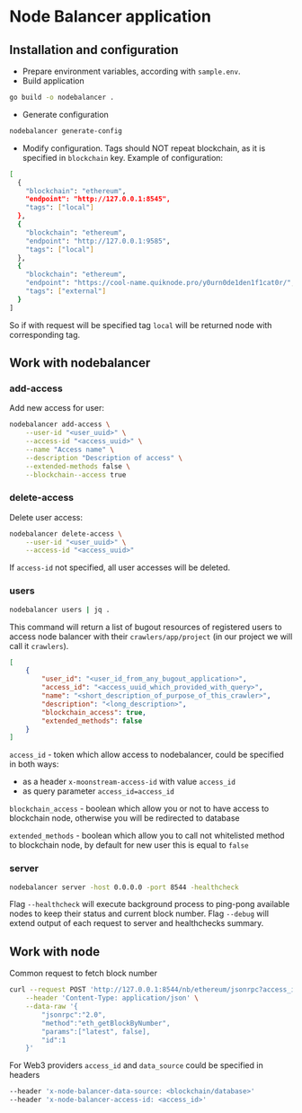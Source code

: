 # Node Balancer application

## Installation and configuration

-   Prepare environment variables, according with `sample.env`.
-   Build application

```bash
go build -o nodebalancer .
```

-   Generate configuration

```bash
nodebalancer generate-config
```

-   Modify configuration. Tags should NOT repeat blockchain, as it is specified in `blockchain` key. Example of configuration:

```bash
[
  {
    "blockchain": "ethereum",
    "endpoint": "http://127.0.0.1:8545",
	"tags": ["local"]
  },
  {
    "blockchain": "ethereum",
    "endpoint": "http://127.0.0.1:9585",
	"tags": ["local"]
  },
  {
	"blockchain": "ethereum",
    "endpoint": "https://cool-name.quiknode.pro/y0urn0de1den1f1cat0r/",
	"tags": ["external"]
  }
]
```

So if with request will be specified tag `local` will be returned node with corresponding tag.

## Work with nodebalancer

### add-access

Add new access for user:

```bash
nodebalancer add-access \
	--user-id "<user_uuid>" \
	--access-id "<access_uuid>" \
	--name "Access name" \
	--description "Description of access" \
	--extended-methods false \
	--blockchain--access true
```

### delete-access

Delete user access:

```bash
nodebalancer delete-access \
	--user-id "<user_uuid>" \
	--access-id "<access_uuid>"
```

If `access-id` not specified, all user accesses will be deleted.

### users

```bash
nodebalancer users | jq .
```

This command will return a list of bugout resources of registered users to access node balancer with their `crawlers/app/project` (in our project we will call it `crawlers`).

```json
[
	{
		"user_id": "<user_id_from_any_bugout_application>",
		"access_id": "<access_uuid_which_provided_with_query>",
		"name": "<short_description_of_purpose_of_this_crawler>",
		"description": "<long_description>",
		"blockchain_access": true,
		"extended_methods": false
	}
]
```

`access_id` - token which allow access to nodebalancer, could be specified in both ways:

-   as a header `x-moonstream-access-id` with value `access_id`
-   as query parameter `access_id=access_id`

`blockchain_access` - boolean which allow you or not to have access to blockchain node, otherwise you will be redirected to database

`extended_methods` - boolean which allow you to call not whitelisted method to blockchain node, by default for new user this is equal to `false`

### server

```bash
nodebalancer server -host 0.0.0.0 -port 8544 -healthcheck
```

Flag `--healthcheck` will execute background process to ping-pong available nodes to keep their status and current block number.
Flag `--debug` will extend output of each request to server and healthchecks summary.

## Work with node

Common request to fetch block number

```bash
curl --request POST 'http://127.0.0.1:8544/nb/ethereum/jsonrpc?access_id=<access_id>&data_source=<blockchain/database>' \
    --header 'Content-Type: application/json' \
    --data-raw '{
        "jsonrpc":"2.0",
        "method":"eth_getBlockByNumber",
        "params":["latest", false],
        "id":1
    }'
```

For Web3 providers `access_id` and `data_source` could be specified in headers

```bash
--header 'x-node-balancer-data-source: <blockchain/database>'
--header 'x-node-balancer-access-id: <access_id>'
```
